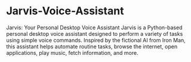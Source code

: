 # Jarvis-Voice-Assistant
Jarvis: Your Personal Desktop Voice Assistant Jarvis is a Python-based personal desktop voice assistant designed to perform a variety of tasks using simple voice commands. Inspired by the fictional AI from Iron Man, this assistant helps automate routine tasks, browse the internet, open applications, play music, fetch information, and more.
